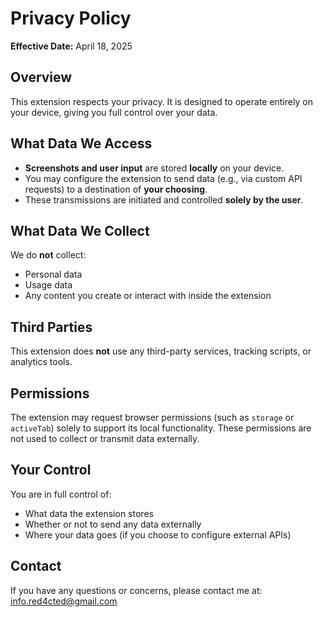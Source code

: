 # Privacy Policy

**Effective Date:** April 18, 2025

## Overview

This extension respects your privacy. It is designed to operate entirely on your device, giving you full control over your data.

## What Data We Access

- **Screenshots and user input** are stored **locally** on your device.
- You may configure the extension to send data (e.g., via custom API requests) to a destination of **your choosing**.
- These transmissions are initiated and controlled **solely by the user**.

## What Data We Collect

We do **not** collect:
- Personal data
- Usage data
- Any content you create or interact with inside the extension

## Third Parties

This extension does **not** use any third-party services, tracking scripts, or analytics tools.

## Permissions

The extension may request browser permissions (such as `storage` or `activeTab`) solely to support its local functionality. These permissions are not used to collect or transmit data externally.

## Your Control

You are in full control of:
- What data the extension stores
- Whether or not to send any data externally
- Where your data goes (if you choose to configure external APIs)

## Contact

If you have any questions or concerns, please contact me at: info.red4cted@gmail.com
